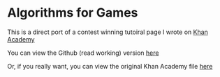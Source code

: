 # Algorithms for Games
This is a direct port of a contest winning tutoiral page I wrote on [Khan Academy](https://www.khanacademy.org/cs/)

You can view the Github (read working) version [here](https://hsstudent16.github.io/game-algorithms/)

Or, if you really want, you can view the original Khan Academy file [here](https://www.khanacademy.org/cs/i/4752460868534272)
